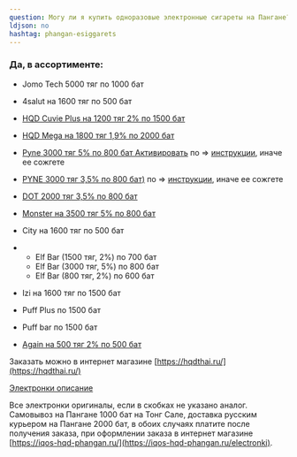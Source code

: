 ```yaml
---
question: Могу ли я купить одноразовые электронные сигареты на Пангане?
ldjson: no
hashtag: phangan-esiggarets
---
```


### Да, в ассортименте:
* Jomo Tech 5000 тяг по 1000 бат

* 4salut на 1600 тяг по 500 бат

* [HQD Cuvie Plus на 1200 тяг 2% по 1500 бат](https://hqdthai.ru/elektronki/hqdcuvieplus/)

* [HQD Mega на 1800 тяг 1,9% по 2000 бат](https://hqdthai.ru/elektronki/hqdmega/)

* [Pyne 3000 тяг 5% по 800 бат Активировать](https://hqdthai.ru/elektronki/pyne103/) по => [инструкции](https://savepearlharbor.com/?p=330334), иначе ее сожгете 

* [PYNE 3000 тяг 3,5% по 800 бат)](https://hqdthai.ru/elektronki/pyne105/) по => [инструкции](https://savepearlharbor.com/?p=330334), иначе ее сожгете

* [DOT 2000 тяг 3,5% по 800 бат](https://hqdthai.ru/elektronki/dot/)

* [Monster  на 3500 тяг 5% по 800 бат](https://hqdthai.ru/elektronki/monsterbars/)

* City на 1600 тяг по 500 бат

*  - Elf Bar (1500 тяг, 2%) по 700 бат
   - Elf Bar (3000 тяг, 5%) по 800 бат
   - Elf Bar (800 тяг, 2%) по 600 бат 

* Izi на 1600 тяг по 1500 бат

* Puff Plus по 1500 бат

* Puff bar по 1500 бат

* [Again на 500 тяг 2% по 500 бат](https://hqdthai.ru/elektronki/again/)

Заказать можно в интернет магазине [https://hqdthai.ru/](https://hqdthai.ru/)

[Электронки описание](https://savepearlharbor.com/?p=328054)

    
   Все электронки оригиналы, если в скобках не указано аналог. Самовывоз на Пангане  1000 бат на Тонг Сале, доставка русским курьером  на Пангане  2000 бат, в обоих случаях платите после получения заказа, при оформлении заказа в интернет магазине [https://iqos-hqd-phangan.ru/](https://iqos-hqd-phangan.ru/electronki).
